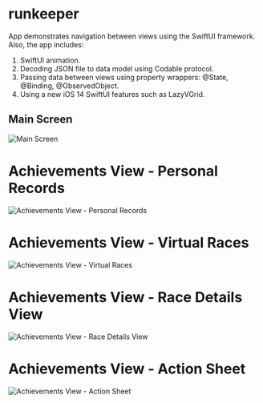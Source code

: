 # runkeeper

App demonstrates navigation between views using the SwiftUI framework.
Also, the app includes:
1. SwiftUI animation.
2. Decoding JSON file to data model using Codable protocol.
3. Passing data between views using property wrappers: @State, @Binding, @ObservedObject.
4. Using a new iOS 14 SwiftUI features such as LazyVGrid.

## Main Screen

![Main Screen](ReadMeImages/mainScreen.png?raw=true "Main Screen")

# Achievements View - Personal Records

![Achievements View - Personal Records](ReadMeImages/achievementsView1.png?raw=true "Achievements View - Personal Records")

# Achievements View - Virtual Races

![Achievements View - Virtual Races](ReadMeImages/achievementsView2.png?raw=true "Achievements View - Virtual Races")

# Achievements View - Race Details View

![Achievements View - Race Details View](ReadMeImages/raceDetailsView.png?raw=true "Achievements View - Race Details View")

# Achievements View - Action Sheet

![Achievements View - Action Sheet](ReadMeImages/actionSheet.png?raw=true "Achievements View - Action Sheet")
